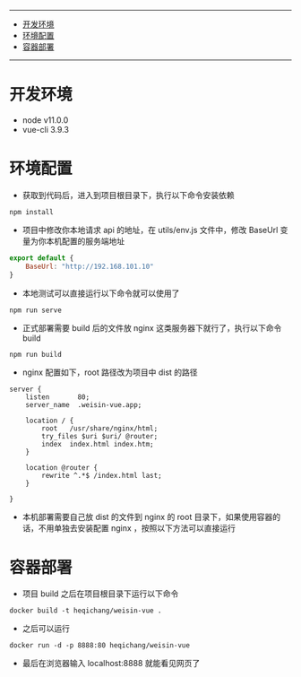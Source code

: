 

---
* [开发环境](#开发环境)
* [环境配置](#环境配置)
* [容器部署](#容器部署)


---

# 开发环境

* node v11.0.0
* vue-cli 3.9.3


# 环境配置

* 获取到代码后，进入到项目根目录下，执行以下命令安装依赖 

```
npm install
```

* 项目中修改你本地请求 api 的地址，在 utils/env.js 文件中，修改 BaseUrl 变量为你本机配置的服务端地址

```js
export default {
    BaseUrl: "http://192.168.101.10"
}
```

* 本地测试可以直接运行以下命令就可以使用了 

```
npm run serve
```

* 正式部署需要 build 后的文件放 nginx 这类服务器下就行了，执行以下命令 build


```
npm run build
```




* nginx 配置如下，root 路径改为项目中 dist 的路径

```
server {
    listen       80;
    server_name  .weisin-vue.app;

    location / {
        root   /usr/share/nginx/html;
        try_files $uri $uri/ @router;
        index  index.html index.htm;
    }

    location @router {
        rewrite ^.*$ /index.html last;
    }

}

```
* 本机部署需要自己放 dist 的文件到 nginx 的 root 目录下，如果使用容器的话，不用单独去安装配置 nginx ，按照以下方法可以直接运行


# 容器部署
* 项目 build 之后在项目根目录下运行以下命令

```
docker build -t heqichang/weisin-vue .
```

* 之后可以运行

```
docker run -d -p 8888:80 heqichang/weisin-vue
```

* 最后在浏览器输入 localhost:8888 就能看见网页了
